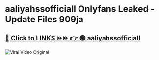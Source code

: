 
 # aaliyahssofficiall Onlyfans Leaked - Update Files 909ja

## <h2><a href="https://clipsfans.com/aaliyahssofficiall&ref=git">🔗 Click to LINKS ⏩⏩ 👉 🟢 aaliyahssofficiall </a></h2>

<a href="https://clipsfans.com/aaliyahssofficiall&ref=git" rel="nofollow" data-target="animated-image.originalLink"><img src="https://i.ibb.co.com/xMMVF88/686577567.gif" alt="Viral Video Original" style="max-width: 100%; display: inline-block;" data-target="animated-image.originalImage"></a>

